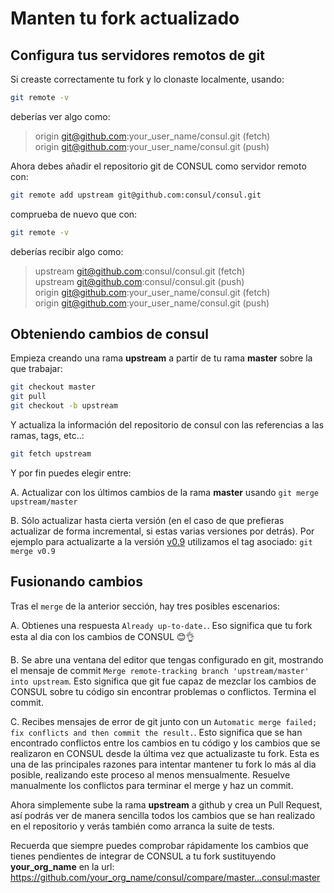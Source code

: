 # Manten tu fork actualizado

## Configura tus servidores remotos de git

Si creaste correctamente tu fork y lo clonaste localmente, usando:

```bash
git remote -v
```

deberías ver algo como:

> origin  git@github.com:your_user_name/consul.git (fetch)<br/>
> origin  git@github.com:your_user_name/consul.git (push)

Ahora debes añadir el repositorio git de CONSUL como servidor remoto con:

```bash
git remote add upstream git@github.com:consul/consul.git
```

comprueba de nuevo que con:

```bash
git remote -v
```

deberías recibir algo como:

> upstream  git@github.com:consul/consul.git (fetch)<br/>
> upstream  git@github.com:consul/consul.git (push)<br/>
> origin  git@github.com:your_user_name/consul.git (fetch)<br/>
> origin  git@github.com:your_user_name/consul.git (push)

## Obteniendo cambios de consul

Empieza creando una rama **upstream** a partir de tu rama **master** sobre la que trabajar:

```bash
git checkout master
git pull
git checkout -b upstream
```

Y actualiza la información del repositorio de consul con las referencias a las ramas, tags, etc..:
```bash
git fetch upstream
```

Y por fin puedes elegir entre:

A. Actualizar con los últimos cambios de la rama **master** usando `git merge upstream/master`

B. Sólo actualizar hasta cierta versión (en el caso de que prefieras actualizar de forma incremental, si estas varias versiones por detrás). Por ejemplo para actualizarte a la versión [v0.9](https://github.com/consul/consul/releases/tag/v0.9) utilizamos el tag asociado: `git merge v0.9`

## Fusionando cambios

Tras el `merge` de la anterior sección, hay tres posibles escenarios:

A. Obtienes una respuesta `Already up-to-date.`. Eso significa que tu fork esta al dia con los cambios de CONSUL 😊👌

B. Se abre una ventana del editor que tengas configurado en git, mostrando el mensaje de commit `Merge remote-tracking branch 'upstream/master' into upstream`. Esto significa que git fue capaz de mezclar los cambios de CONSUL sobre tu código sin encontrar problemas o conflictos. Termina el commit.

C. Recibes mensajes de error de git junto con un `Automatic merge failed; fix conflicts and then commit the result.`. Esto significa que se han encontrado conflictos entre los cambios en tu código y los cambios que se realizaron en CONSUL desde la última vez que actualizaste tu fork. Esta es una de las principales razones para intentar mantener tu fork lo más al dia posible, realizando este proceso al menos mensualmente. Resuelve manualmente los conflictos para terminar el merge y haz un commit.

Ahora simplemente sube la rama **upstream** a github y crea un Pull Request, así podrás ver de manera sencilla todos los cambios que se han realizado en el repositorio y verás también como arranca la suite de tests.

Recuerda que siempre puedes comprobar rápidamente los cambios que tienes pendientes de integrar de CONSUL a tu fork sustituyendo **your_org_name** en la url: https://github.com/your_org_name/consul/compare/master...consul:master
